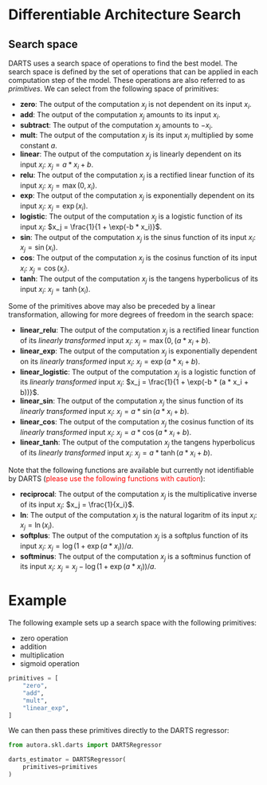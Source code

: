 # Differentiable Architecture Search

## Search space

DARTS uses a search space of operations to find the best model. The search space is defined by the set of operations that can be applied in each computation step of the model. These operations are also referred to as *primitives*. We can select from the following space of primitives:

- **zero**: The output of the computation $x_j$ is not dependent on its input $x_i$.
- **add**: The output of the computation $x_j$ amounts to its input $x_i$.
- **subtract**: The output of the computation $x_j$ amounts to $-x_i$.
- **mult**: The output of the computation $x_j$ is its input $x_i$ multiplied by some constant $a$.
- **linear**: The output of the computation $x_j$ is linearly dependent on its input $x_i$: $x_j = a * x_i + b$.
- **relu**: The output of the computation $x_j$ is a rectified linear function of its input $x_i$: $x_j = \max(0, x_i)$.
- **exp**: The output of the computation $x_j$ is exponentially dependent on its input $x_i$: $x_j = \exp(x_i)$.
- **logistic**: The output of the computation $x_j$ is a logistic function of its input $x_i$: $x_j = \frac{1}{1 + \exp(-b * x_i)}$.
- **sin**: The output of the computation $x_j$ is the sinus function of its input $x_i$: $x_j = \sin(x_i)$.
- **cos**: The output of the computation $x_j$ is the cosinus function of its input $x_i$: $x_j = \cos(x_i)$.
- **tanh**: The output of the computation $x_j$ is the tangens hyperbolicus of its input $x_i$: $x_j = \tanh(x_i)$.

Some of the primitives above may also be preceded by a linear transformation, allowing for more degrees of freedom in the search space:

- **linear_relu**: The output of the computation $x_j$ is a rectified linear function of its *linearly transformed* input $x_i$: $x_j = \max(0, (a * x_i + b)$.
- **linear_exp**: The output of the computation $x_j$ is exponentially dependent on its *linearly transformed* input $x_i$: $x_j = \exp(a * x_i + b)$.
- **linear_logistic**: The output of the computation $x_j$ is a logistic function of its *linearly transformed* input $x_i$: $x_j = \frac{1}{1 + \exp(-b * (a * x_i + b))}$.
- **linear_sin**: The output of the computation $x_j$ the sinus function of its *linearly transformed* input $x_i$: $x_j = a * \sin(a * x_i + b)$.
- **linear_cos**: The output of the computation $x_j$ the cosinus function of its *linearly transformed* input $x_i$: $x_j = a * \cos(a * x_i + b)$.
- **linear_tanh**: The output of the computation $x_j$ the tangens hyperbolicus of its *linearly transformed* input $x_i$: $x_j = a * \tanh(a * x_i + b)$.

Note that the following functions are available but currently not identifiable by DARTS (<font color="red">please use the following functions with caution</font>):

- **reciprocal**: The output of the computation $x_j$ is the multiplicative inverse of its input $x_i$: $x_j = \frac{1}{x_i}$.
- **ln**: The output of the computation $x_j$ is the natural logaritm of its input $x_i$: $x_j = \ln(x_i)$.
- **softplus**: The output of the computation $x_j$ is a softplus function of its input $x_i$: $x_j = \log(1 + \exp(a * x_i)) / a$.
- **softminus**: The output of the computation $x_j$ is a softminus function of its input $x_i$: $x_j = x_j - \log(1 + \exp(a * x_i)) / a$.

# Example

The following example sets up a search space with the following primitives:
- zero operation
- addition
- multiplication
- sigmoid operation

```python
primitives = [
    "zero",
    "add",
    "mult",
    "linear_exp",
]
```

We can then pass these primitives directly to the DARTS regressor:

```python
from autora.skl.darts import DARTSRegressor

darts_estimator = DARTSRegressor(
    primitives=primitives
)
```
